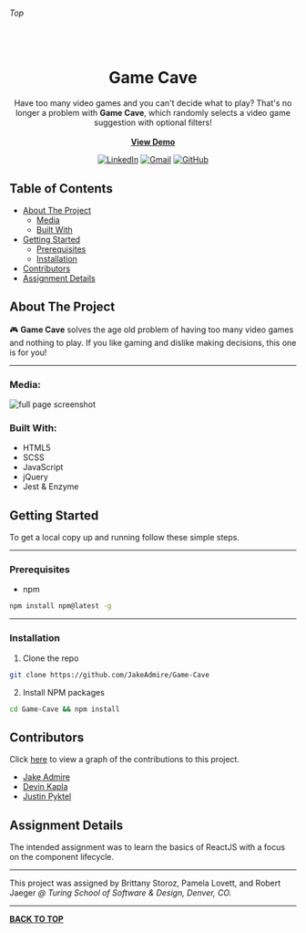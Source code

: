 ###### Top

<br />
<p align="center">
  <h1 align="center">Game Cave</h1>
  <p align="center">
    Have too many video games and you can't decide what to play? That's no longer a problem with <b>Game Cave</b>, which randomly selects a video game suggestion with optional filters!
    <br />
    <br />
    <b><a href="https://jakeadmire.github.io/Foto-Finder">View Demo</a></b>
  </p>
</p>
<div align="center">

[![LinkedIn][linkedin-shield]][linkedin-url] [![Gmail][gmail-shield]][gmail-url] [![GitHub][github-shield]][github-url]
</div>

## Table of Contents

- [About The Project](#About-The-Project)
  - [Media](#Media)
  - [Built With](#Built-With)
- [Getting Started](#Getting-Started)
  - [Prerequisites](#Prerequisites)
  - [Installation](#Installation)
- [Contributors](#Contributors)
- [Assignment Details](#Assignment-Details)

## About The Project

:video_game: **Game Cave** solves the age old problem of having too many video games and nothing to play. If you like gaming and dislike making decisions, this one is for you!

---

### Media:

![full page screenshot](https://user-images.githubusercontent.com/23123990/53147491-f41c2e00-3564-11e9-855a-c4bb272f36a0.gif)

### Built With:
- HTML5
- SCSS 
- JavaScript
- jQuery
- Jest & Enzyme

## Getting Started

To get a local copy up and running follow these simple steps.

---

### Prerequisites

* npm
```sh
npm install npm@latest -g
```

---

### Installation

1. Clone the repo
```sh
git clone https://github.com/JakeAdmire/Game-Cave
```
2. Install NPM packages
```sh
cd Game-Cave && npm install
```

## Contributors

Click [here](https://github.com/JakeAdmire/Game-Cave/graphs/contributors) to view a graph of the contributions to this project.

- [Jake Admire](https://github.com/jakeadmire)
- [Devin Kapla](https://github.com/DekayHaHa)
- [Justin Pyktel](https://github.com/SiimonStark)

## Assignment Details

The intended assignment was to learn the basics of ReactJS with a focus on the component lifecycle. 

---

This project was assigned by Brittany Storoz, Pamela Lovett, and Robert Jaeger
_@ Turing School of Software & Design, Denver, CO._

---

**[BACK TO TOP](#top)**

<!-- URL References  -->
[linkedin-shield]: https://img.shields.io/badge/-LinkedIn-0077b5.svg?style=for-the-badge&logo=linkedin
[linkedin-url]: https://linkedin.com/in/jakeadmire

[gmail-shield]: https://img.shields.io/badge/-Email-red.svg?style=for-the-badge&logo=gmail&logoColor=white
[gmail-url]: https://mailto:jakeadmire1@gmail.com

[github-shield]: https://img.shields.io/badge/dynamic/json?label=Follow&query=length&url=https://api.github.com/users/jakeadmire/followers&style=for-the-badge&logo=github
[github-url]: https://mailto:jakeadmire1@gmail.com
